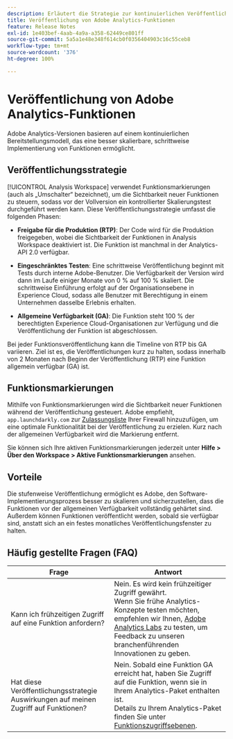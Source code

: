 ```yaml
---
description: Erläutert die Strategie zur kontinuierlichen Veröffentlichung von Funktionen für Adobe Analytics.
title: Veröffentlichung von Adobe Analytics-Funktionen
feature: Release Notes
exl-id: 1e403bef-4aab-4a9a-a358-62449ce801ff
source-git-commit: 5a5a1e48e348f614cb0f0356404903c16c55ceb8
workflow-type: tm+mt
source-wordcount: '376'
ht-degree: 100%

---
```


# Veröffentlichung von Adobe Analytics-Funktionen

Adobe Analytics-Versionen basieren auf einem kontinuierlichen Bereitstellungsmodell, das eine besser skalierbare, schrittweise Implementierung von Funktionen ermöglicht.

## Veröffentlichungsstrategie

[!UICONTROL Analysis Workspace] verwendet Funktionsmarkierungen (auch als „Umschalter“ bezeichnet), um die Sichtbarkeit neuer Funktionen zu steuern, sodass vor der Vollversion ein kontrollierter Skalierungstest durchgeführt werden kann. Diese Veröffentlichungsstrategie umfasst die folgenden Phasen:

* **Freigabe für die Produktion (RTP)**: Der Code wird für die Produktion freigegeben, wobei die Sichtbarkeit der Funktionen in Analysis Workspace deaktiviert ist. Die Funktion ist manchmal in der Analytics-API 2.0 verfügbar.

* **Eingeschränktes Testen**: Eine schrittweise Veröffentlichung beginnt mit Tests durch interne Adobe-Benutzer. Die Verfügbarkeit der Version wird dann im Laufe einiger Monate von 0 % auf 100 % skaliert. Die schrittweise Einführung erfolgt auf der Organisationsebene in Experience Cloud, sodass alle Benutzer mit Berechtigung in einem Unternehmen dasselbe Erlebnis erhalten.

* **Allgemeine Verfügbarkeit (GA)**: Die Funktion steht 100 % der berechtigten Experience Cloud-Organisationen zur Verfügung und die Veröffentlichung der Funktion ist abgeschlossen.

Bei jeder Funktionsveröffentlichung kann die Timeline von RTP bis GA variieren. Ziel ist es, die Veröffentlichungen kurz zu halten, sodass innerhalb von 2 Monaten nach Beginn der Veröffentlichung (RTP) eine Funktion allgemein verfügbar (GA) ist.

## Funktionsmarkierungen

Mithilfe von Funktionsmarkierungen wird die Sichtbarkeit neuer Funktionen während der Veröffentlichung gesteuert. Adobe empfiehlt, `app.launchdarkly.com` zur [Zulassungsliste](/help/technotes/ip-addresses.md) Ihrer Firewall hinzuzufügen, um eine optimale Funktionalität bei der Veröffentlichung zu erzielen. Kurz nach der allgemeinen Verfügbarkeit wird die Markierung entfernt.

Sie können sich Ihre aktiven Funktionsmarkierungen jederzeit unter **Hilfe > Über den Workspace > Aktive Funktionsmarkierungen** ansehen.

## Vorteile

Die stufenweise Veröffentlichung ermöglicht es Adobe, den Software-Implementierungsprozess besser zu skalieren und sicherzustellen, dass die Funktionen vor der allgemeinen Verfügbarkeit vollständig gehärtet sind. Außerdem können Funktionen veröffentlicht werden, sobald sie verfügbar sind, anstatt sich an ein festes monatliches Veröffentlichungsfenster zu halten.

## Häufig gestellte Fragen (FAQ)

| Frage | Antwort |
| --- | --- |
| Kann ich frühzeitigen Zugriff auf eine Funktion anfordern? | Nein. Es wird kein frühzeitiger Zugriff gewährt.<br>Wenn Sie frühe Analytics-Konzepte testen möchten, empfehlen wir Ihnen, [Adobe Analytics Labs](/help/analyze/labs.md) zu testen, um Feedback zu unseren branchenführenden Innovationen zu geben. |
| Hat diese Veröffentlichungsstrategie Auswirkungen auf meinen Zugriff auf Funktionen? | Nein. Sobald eine Funktion GA erreicht hat, haben Sie Zugriff auf die Funktion, wenn sie in Ihrem Analytics-Paket enthalten ist.<br>Details zu Ihrem Analytics-Paket finden Sie unter [Funktionszugriffsebenen](/help/admin/admin/company/feature-access-levels.md). |
